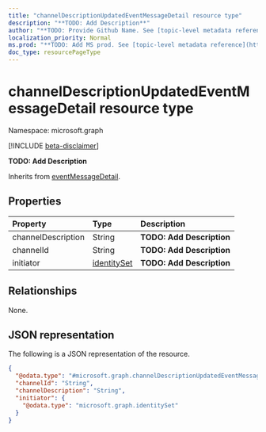 ```yaml
---
title: "channelDescriptionUpdatedEventMessageDetail resource type"
description: "**TODO: Add Description**"
author: "**TODO: Provide Github Name. See [topic-level metadata reference](https://msgo.azurewebsites.net/add/document/guidelines/metadata.html#topic-level-metadata)**"
localization_priority: Normal
ms.prod: "**TODO: Add MS prod. See [topic-level metadata reference](https://msgo.azurewebsites.net/add/document/guidelines/metadata.html#topic-level-metadata)**"
doc_type: resourcePageType
---
```


# channelDescriptionUpdatedEventMessageDetail resource type

Namespace: microsoft.graph

[!INCLUDE [beta-disclaimer](../../includes/beta-disclaimer.md)]

**TODO: Add Description**


Inherits from [eventMessageDetail](../resources/eventmessagedetail.md).

## Properties
|Property|Type|Description|
|:---|:---|:---|
|channelDescription|String|**TODO: Add Description**|
|channelId|String|**TODO: Add Description**|
|initiator|[identitySet](../resources/identityset.md)|**TODO: Add Description**|

## Relationships
None.

## JSON representation
The following is a JSON representation of the resource.
<!-- {
  "blockType": "resource",
  "@odata.type": "microsoft.graph.channelDescriptionUpdatedEventMessageDetail"
}
-->
``` json
{
  "@odata.type": "#microsoft.graph.channelDescriptionUpdatedEventMessageDetail",
  "channelId": "String",
  "channelDescription": "String",
  "initiator": {
    "@odata.type": "microsoft.graph.identitySet"
  }
}
```

